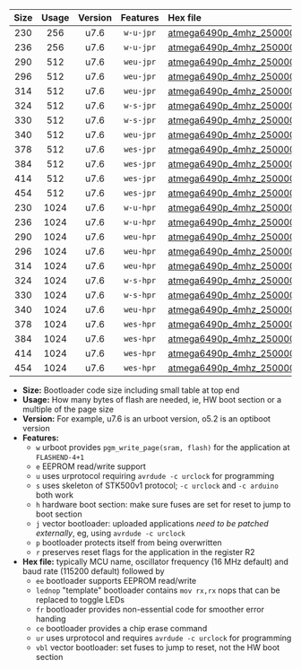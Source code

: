 |Size|Usage|Version|Features|Hex file|
|:-:|:-:|:-:|:-:|:--|
|230|256|u7.6|`w-u-jpr`|[atmega6490p_4mhz_250000bps_ur_vbl.hex](https://raw.githubusercontent.com/stefanrueger/urboot/main/bootloaders/atmega6490p/fcpu_4mhz/250000_bps/atmega6490p_4mhz_250000bps_ur_vbl.hex)|
|236|256|u7.6|`w-u-jpr`|[atmega6490p_4mhz_250000bps_lednop_ur_vbl.hex](https://raw.githubusercontent.com/stefanrueger/urboot/main/bootloaders/atmega6490p/fcpu_4mhz/250000_bps/atmega6490p_4mhz_250000bps_lednop_ur_vbl.hex)|
|290|512|u7.6|`weu-jpr`|[atmega6490p_4mhz_250000bps_ee_ur_vbl.hex](https://raw.githubusercontent.com/stefanrueger/urboot/main/bootloaders/atmega6490p/fcpu_4mhz/250000_bps/atmega6490p_4mhz_250000bps_ee_ur_vbl.hex)|
|296|512|u7.6|`weu-jpr`|[atmega6490p_4mhz_250000bps_ee_lednop_ur_vbl.hex](https://raw.githubusercontent.com/stefanrueger/urboot/main/bootloaders/atmega6490p/fcpu_4mhz/250000_bps/atmega6490p_4mhz_250000bps_ee_lednop_ur_vbl.hex)|
|314|512|u7.6|`weu-jpr`|[atmega6490p_4mhz_250000bps_ee_lednop_fr_ur_vbl.hex](https://raw.githubusercontent.com/stefanrueger/urboot/main/bootloaders/atmega6490p/fcpu_4mhz/250000_bps/atmega6490p_4mhz_250000bps_ee_lednop_fr_ur_vbl.hex)|
|324|512|u7.6|`w-s-jpr`|[atmega6490p_4mhz_250000bps_vbl.hex](https://raw.githubusercontent.com/stefanrueger/urboot/main/bootloaders/atmega6490p/fcpu_4mhz/250000_bps/atmega6490p_4mhz_250000bps_vbl.hex)|
|330|512|u7.6|`w-s-jpr`|[atmega6490p_4mhz_250000bps_lednop_vbl.hex](https://raw.githubusercontent.com/stefanrueger/urboot/main/bootloaders/atmega6490p/fcpu_4mhz/250000_bps/atmega6490p_4mhz_250000bps_lednop_vbl.hex)|
|340|512|u7.6|`weu-jpr`|[atmega6490p_4mhz_250000bps_ee_lednop_fr_ce_ur_vbl.hex](https://raw.githubusercontent.com/stefanrueger/urboot/main/bootloaders/atmega6490p/fcpu_4mhz/250000_bps/atmega6490p_4mhz_250000bps_ee_lednop_fr_ce_ur_vbl.hex)|
|378|512|u7.6|`wes-jpr`|[atmega6490p_4mhz_250000bps_ee_vbl.hex](https://raw.githubusercontent.com/stefanrueger/urboot/main/bootloaders/atmega6490p/fcpu_4mhz/250000_bps/atmega6490p_4mhz_250000bps_ee_vbl.hex)|
|384|512|u7.6|`wes-jpr`|[atmega6490p_4mhz_250000bps_ee_lednop_vbl.hex](https://raw.githubusercontent.com/stefanrueger/urboot/main/bootloaders/atmega6490p/fcpu_4mhz/250000_bps/atmega6490p_4mhz_250000bps_ee_lednop_vbl.hex)|
|414|512|u7.6|`wes-jpr`|[atmega6490p_4mhz_250000bps_ee_lednop_fr_vbl.hex](https://raw.githubusercontent.com/stefanrueger/urboot/main/bootloaders/atmega6490p/fcpu_4mhz/250000_bps/atmega6490p_4mhz_250000bps_ee_lednop_fr_vbl.hex)|
|454|512|u7.6|`wes-jpr`|[atmega6490p_4mhz_250000bps_ee_lednop_fr_ce_vbl.hex](https://raw.githubusercontent.com/stefanrueger/urboot/main/bootloaders/atmega6490p/fcpu_4mhz/250000_bps/atmega6490p_4mhz_250000bps_ee_lednop_fr_ce_vbl.hex)|
|230|1024|u7.6|`w-u-hpr`|[atmega6490p_4mhz_250000bps_ur.hex](https://raw.githubusercontent.com/stefanrueger/urboot/main/bootloaders/atmega6490p/fcpu_4mhz/250000_bps/atmega6490p_4mhz_250000bps_ur.hex)|
|236|1024|u7.6|`w-u-hpr`|[atmega6490p_4mhz_250000bps_lednop_ur.hex](https://raw.githubusercontent.com/stefanrueger/urboot/main/bootloaders/atmega6490p/fcpu_4mhz/250000_bps/atmega6490p_4mhz_250000bps_lednop_ur.hex)|
|290|1024|u7.6|`weu-hpr`|[atmega6490p_4mhz_250000bps_ee_ur.hex](https://raw.githubusercontent.com/stefanrueger/urboot/main/bootloaders/atmega6490p/fcpu_4mhz/250000_bps/atmega6490p_4mhz_250000bps_ee_ur.hex)|
|296|1024|u7.6|`weu-hpr`|[atmega6490p_4mhz_250000bps_ee_lednop_ur.hex](https://raw.githubusercontent.com/stefanrueger/urboot/main/bootloaders/atmega6490p/fcpu_4mhz/250000_bps/atmega6490p_4mhz_250000bps_ee_lednop_ur.hex)|
|314|1024|u7.6|`weu-hpr`|[atmega6490p_4mhz_250000bps_ee_lednop_fr_ur.hex](https://raw.githubusercontent.com/stefanrueger/urboot/main/bootloaders/atmega6490p/fcpu_4mhz/250000_bps/atmega6490p_4mhz_250000bps_ee_lednop_fr_ur.hex)|
|324|1024|u7.6|`w-s-hpr`|[atmega6490p_4mhz_250000bps.hex](https://raw.githubusercontent.com/stefanrueger/urboot/main/bootloaders/atmega6490p/fcpu_4mhz/250000_bps/atmega6490p_4mhz_250000bps.hex)|
|330|1024|u7.6|`w-s-hpr`|[atmega6490p_4mhz_250000bps_lednop.hex](https://raw.githubusercontent.com/stefanrueger/urboot/main/bootloaders/atmega6490p/fcpu_4mhz/250000_bps/atmega6490p_4mhz_250000bps_lednop.hex)|
|340|1024|u7.6|`weu-hpr`|[atmega6490p_4mhz_250000bps_ee_lednop_fr_ce_ur.hex](https://raw.githubusercontent.com/stefanrueger/urboot/main/bootloaders/atmega6490p/fcpu_4mhz/250000_bps/atmega6490p_4mhz_250000bps_ee_lednop_fr_ce_ur.hex)|
|378|1024|u7.6|`wes-hpr`|[atmega6490p_4mhz_250000bps_ee.hex](https://raw.githubusercontent.com/stefanrueger/urboot/main/bootloaders/atmega6490p/fcpu_4mhz/250000_bps/atmega6490p_4mhz_250000bps_ee.hex)|
|384|1024|u7.6|`wes-hpr`|[atmega6490p_4mhz_250000bps_ee_lednop.hex](https://raw.githubusercontent.com/stefanrueger/urboot/main/bootloaders/atmega6490p/fcpu_4mhz/250000_bps/atmega6490p_4mhz_250000bps_ee_lednop.hex)|
|414|1024|u7.6|`wes-hpr`|[atmega6490p_4mhz_250000bps_ee_lednop_fr.hex](https://raw.githubusercontent.com/stefanrueger/urboot/main/bootloaders/atmega6490p/fcpu_4mhz/250000_bps/atmega6490p_4mhz_250000bps_ee_lednop_fr.hex)|
|454|1024|u7.6|`wes-hpr`|[atmega6490p_4mhz_250000bps_ee_lednop_fr_ce.hex](https://raw.githubusercontent.com/stefanrueger/urboot/main/bootloaders/atmega6490p/fcpu_4mhz/250000_bps/atmega6490p_4mhz_250000bps_ee_lednop_fr_ce.hex)|

- **Size:** Bootloader code size including small table at top end
- **Usage:** How many bytes of flash are needed, ie, HW boot section or a multiple of the page size
- **Version:** For example, u7.6 is an urboot version, o5.2 is an optiboot version
- **Features:**
  + `w` urboot provides `pgm_write_page(sram, flash)` for the application at `FLASHEND-4+1`
  + `e` EEPROM read/write support
  + `u` uses urprotocol requiring `avrdude -c urclock` for programming
  + `s` uses skeleton of STK500v1 protocol; `-c urclock` and `-c arduino` both work
  + `h` hardware boot section: make sure fuses are set for reset to jump to boot section
  + `j` vector bootloader: uploaded applications *need to be patched externally*, eg, using `avrdude -c urclock`
  + `p` bootloader protects itself from being overwritten
  + `r` preserves reset flags for the application in the register R2
- **Hex file:** typically MCU name, oscillator frequency (16 MHz default) and baud rate (115200 default) followed by
  + `ee` bootloader supports EEPROM read/write
  + `lednop` "template" bootloader contains `mov rx,rx` nops that can be replaced to toggle LEDs
  + `fr` bootloader provides non-essential code for smoother error handing
  + `ce` bootloader provides a chip erase command
  + `ur` uses urprotocol and requires `avrdude -c urclock` for programming
  + `vbl` vector bootloader: set fuses to jump to reset, not the HW boot section
